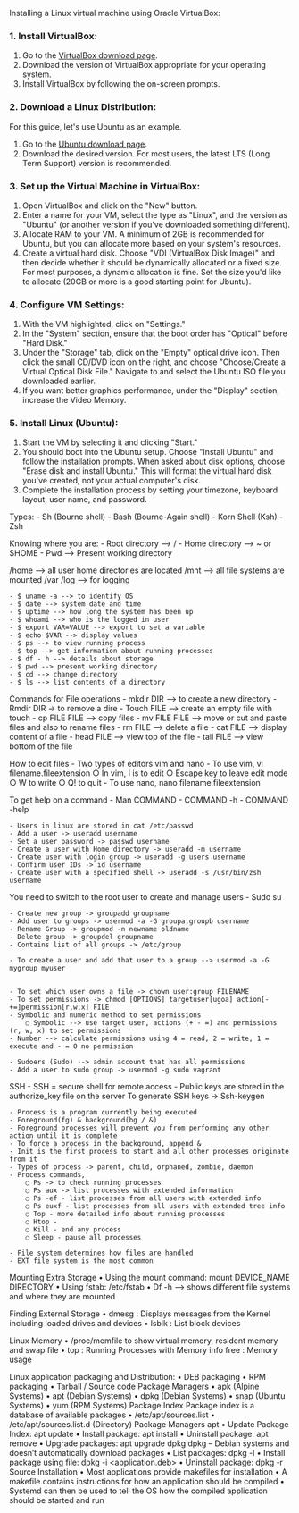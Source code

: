 Installing a Linux virtual machine using Oracle VirtualBox:

### 1. Install VirtualBox:
1. Go to the [VirtualBox download page](https://www.virtualbox.org/wiki/Downloads).
2. Download the version of VirtualBox appropriate for your operating system.
3. Install VirtualBox by following the on-screen prompts.

### 2. Download a Linux Distribution:
For this guide, let's use Ubuntu as an example.
1. Go to the [Ubuntu download page](https://ubuntu.com/download/desktop).
2. Download the desired version. For most users, the latest LTS (Long Term Support) version is recommended.

### 3. Set up the Virtual Machine in VirtualBox:
1. Open VirtualBox and click on the "New" button.
2. Enter a name for your VM, select the type as "Linux", and the version as "Ubuntu" (or another version if you've downloaded something different).
3. Allocate RAM to your VM. A minimum of 2GB is recommended for Ubuntu, but you can allocate more based on your system's resources.
4. Create a virtual hard disk. Choose "VDI (VirtualBox Disk Image)" and then decide whether it should be dynamically allocated or a fixed size. For most purposes, a dynamic allocation is fine. Set the size you'd like to allocate (20GB or more is a good starting point for Ubuntu).

### 4. Configure VM Settings:
1. With the VM highlighted, click on "Settings."
2. In the "System" section, ensure that the boot order has "Optical" before "Hard Disk."
3. Under the "Storage" tab, click on the "Empty" optical drive icon. Then click the small CD/DVD icon on the right, and choose "Choose/Create a Virtual Optical Disk File." Navigate to and select the Ubuntu ISO file you downloaded earlier.
4. If you want better graphics performance, under the "Display" section, increase the Video Memory.

### 5. Install Linux (Ubuntu):
1. Start the VM by selecting it and clicking "Start."
2. You should boot into the Ubuntu setup. Choose "Install Ubuntu" and follow the installation prompts. When asked about disk options, choose "Erase disk and install Ubuntu." This will format the virtual hard disk you've created, not your actual computer's disk.
3. Complete the installation process by setting your timezone, keyboard layout, user name, and password.


Types:
	- Sh (Bourne shell)
	- Bash (Bourne-Again shell)
	- Korn Shell (Ksh)
	- Zsh

Knowing where you are:
	- Root directory --> /
	- Home directory --> ~ or $HOME
	- Pwd --> Present working directory

/home --> all user home directories are located
/mnt --> all file systems are mounted
/var /log --> for logging


	- $ uname -a --> to identify OS
	- $ date --> system date and time
	- $ uptime --> how long the system has been up
	- $ whoami --> who is the logged in user
	- $ export VAR=VALUE --> export to set a variable
	- $ echo $VAR --> display values
	- $ ps --> to view running process
	- $ top --> get information about running processes
	- $ df - h --> details about storage
	- $ pwd --> present working directory
	- $ cd --> change directory
	- $ ls --> list contents of a directory

Commands for File operations
	- mkdir DIR --> to create a new directory
	- Rmdir DIR -> to remove a dire
	- Touch FILE --> create an empty file with touch
	- cp FILE FILE --> copy files
	- mv FILE FILE --> move or cut and paste files and also to rename files
	- rm FILE --> delete a file
	- cat FILE --> display content of a file
	- head FILE --> view top of the file
	- tail FILE --> view bottom of the file


How to edit files
	- Two types of editors vim and nano
	- To use vim, vi filename.fileextension
		○ In vim, I is to edit
		○ Escape key to leave edit mode
		○ W to write
		○ Q! to quit
	- To use nano, nano filename.fileextension

To get help on a command
	- Man COMMAND
	- COMMAND -h
	- COMMAND -help


	- Users in linux are stored in cat /etc/passwd
	- Add a user -> useradd username
	- Set a user password -> passwd username
	- Create a user with Home directory -> useradd -m username
	- Create user with login group -> useradd -g users username
	- Confirm user IDs -> id username
	- Create user with a specified shell -> useradd -s /usr/bin/zsh username

You need to switch to the root user to create and manage users
	- Sudo su

	- Create new group -> groupadd groupname 
	- Add user to groups -> usermod -a -G groupa,groupb username
	- Rename Group -> groupmod -n newname oldname
	- Delete group -> groupdel groupname
	- Contains list of all groups -> /etc/group

	- To create a user and add that user to a group --> usermod -a -G mygroup myuser


	- To set which user owns a file -> chown user:group FILENAME
	- To set permissions -> chmod [OPTIONS] targetuser[ugoa] action[-+=]permission[r,w,x] FILE
	- Symbolic and numeric method to set permissions
		○ Symbolic --> use target user, actions (+ - =) and permissions (r, w, x) to set permissions
	- Number --> calculate permissions using 4 = read, 2 = write, 1 = execute and - = 0 no permission

	- Sudoers (Sudo) --> admin account that has all permissions
	- Add a user to sudo group -> usermod -g sudo vagrant


SSH
	- SSH = secure shell for remote access
	- Public keys are stored in the authorize_key file on the server
To generate SSH keys -> Ssh-keygen


	- Process is a program currently being executed
	- Foreground(fg) & background(bg / &)
	- Foreground processes will prevent you from performing any other action until it is complete
	- To force a process in the background, append &
	- Init is the first process to start and all other processes originate from it
	- Types of process -> parent, child, orphaned, zombie, daemon
	- Process commands,
		○ Ps -> to check running processes
		○ Ps aux -> list processes with extended information
		○ Ps -ef - list processes from all users with extended info
		○ Ps euxf - list processes from all users with extended tree info
		○ Top - more detailed info about running processes
		○ Htop - 
		○ Kill - end any process
		○ Sleep - pause all processes

	- File system determines how files are handled
	- EXT file system is the most common
	

Mounting Extra Storage
	• Using the mount command:  mount DEVICE_NAME DIRECTORY
	• Using fstab: /etc/fstab
	• Df -h --> shows different file systems and where they are mounted
	

Finding External Storage
	• dmesg : Displays messages from the Kernel including loaded drives and devices
	• lsblk : List block devices

Linux Memory
	• /proc/memfile to show virtual memory, resident memory and swap file
	• top : Running Processes with Memory info
free : Memory usage

Linux application packaging and Distribution:
	• DEB packaging
	• RPM packaging
	• Tarball / Source code
Package Managers
	• apk (Alpine Systems)
	• apt (Debian Systems)
	• dpkg (Debian Systems)
	• snap (Ubuntu Systems)
	• yum (RPM Systems)
Package Index
Package index is a database of available packages
	• /etc/apt/sources.list
	• /etc/apt/sources.list.d (Directory)
Package Managers
apt
	• Update Package Index: apt update
	• Install package: apt install <application>
	• Uninstall package: apt remove <application>
	• Upgrade packages: apt upgrade
dpkg
dpkg – Debian systems and doesn’t automatically download packages
	• List packages: dpkg -l
	• Install package using file: dpkg -i <application.deb>
	• Uninstall package: dpkg -r <application>
Source Installation
	• Most applications provide makefiles for installation
	• A makefile contains instructions for how an application should be compiled
	• Systemd can then be used to tell the OS how the compiled application should be started and run
